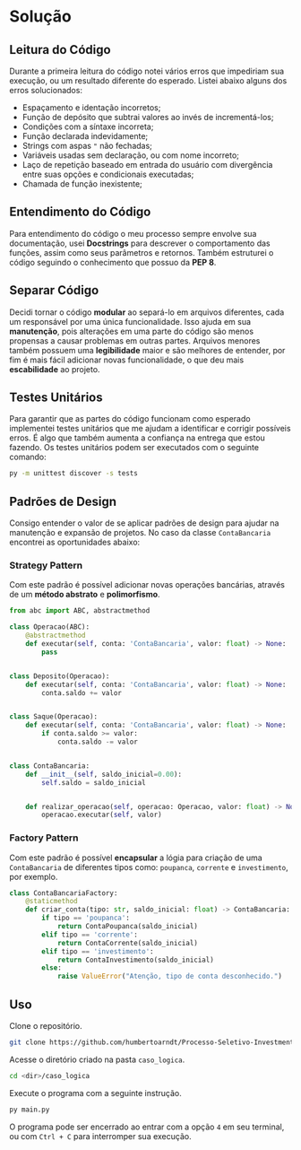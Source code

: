 # Solução

## Leitura do Código
Durante a primeira leitura do código notei vários erros que impediriam sua execução,
ou um resultado diferente do esperado. Listei abaixo alguns dos erros solucionados:
* Espaçamento e identação incorretos;
* Função de depósito que subtrai valores ao invés de incrementá-los;
* Condições com a síntaxe incorreta;
* Função declarada indevidamente;
* Strings com aspas `"` não fechadas;
* Variáveis usadas sem declaração, ou com nome incorreto;
* Laço de repetição baseado em entrada do usuário com divergência entre suas opções
e condicionais executadas;
* Chamada de função inexistente;

## Entendimento do Código
Para entendimento do código o meu processo sempre envolve sua documentação, usei
**Docstrings** para descrever o comportamento das funções, assim como seus parâmetros
e retornos. Também estruturei o código seguindo o conhecimento que possuo da **PEP 8**.

## Separar Código
Decidi tornar o código **modular** ao separá-lo em arquivos diferentes, cada 
um responsável por uma única funcionalidade. Isso ajuda em sua **manutenção**, pois 
alterações em uma parte do código são menos propensas a causar problemas em outras
partes. Arquivos menores também possuem uma **legibilidade** maior e são melhores de
entender, por fim é mais fácil adicionar novas funcionalidade, o que deu mais 
**escabilidade** ao projeto.

## Testes Unitários
Para garantir que as partes do código funcionam como esperado implementei testes
unitários que me ajudam a identificar e corrigir possíveis erros. É algo que também
aumenta a confiança na entrega que estou fazendo. Os testes unitários podem ser executados com o seguinte comando:
```sh
py -m unittest discover -s tests
```

## Padrões de Design
Consigo entender o valor de se aplicar padrões de design para ajudar na manutenção
e expansão de projetos. No caso da classe `ContaBancaria` encontrei as oportunidades
abaixo:

### Strategy Pattern
Com este padrão é possível adicionar novas operações bancárias, através de um 
**método abstrato** e **polimorfismo**.
```python
from abc import ABC, abstractmethod

class Operacao(ABC):
    @abstractmethod
    def executar(self, conta: 'ContaBancaria', valor: float) -> None:
        pass


class Deposito(Operacao):
    def executar(self, conta: 'ContaBancaria', valor: float) -> None:
        conta.saldo += valor


class Saque(Operacao):
    def executar(self, conta: 'ContaBancaria', valor: float) -> None:
        if conta.saldo >= valor:
            conta.saldo -= valor


class ContaBancaria:
    def __init__(self, saldo_inicial=0.00):
        self.saldo = saldo_inicial


    def realizar_operacao(self, operacao: Operacao, valor: float) -> None:
        operacao.executar(self, valor)

```

### Factory Pattern
Com este padrão é possível **encapsular** a lógia para criação de uma `ContaBancaria`
de diferentes tipos como: `poupanca`, `corrente` e `investimento`, por exemplo.
```python
class ContaBancariaFactory:
    @staticmethod
    def criar_conta(tipo: str, saldo_inicial: float) -> ContaBancaria:
        if tipo == 'poupanca':
            return ContaPoupanca(saldo_inicial)
        elif tipo == 'corrente':
            return ContaCorrente(saldo_inicial)
        elif tipo == 'investimento':
            return ContaInvestimento(saldo_inicial)
        else:
            raise ValueError("Atenção, tipo de conta desconhecido.")
```

## Uso
Clone o repositório.
```sh
git clone https://github.com/humbertoarndt/Processo-Seletivo-Investment-Services.git <dir>
```

Acesse o diretório criado na pasta `caso_logica`.
```sh
cd <dir>/caso_logica
```

Execute o programa com a seguinte instrução.
```sh
py main.py
```

O programa pode ser encerrado ao entrar com a opção `4` em seu terminal, ou com `Ctrl + C` para
interromper sua execução.